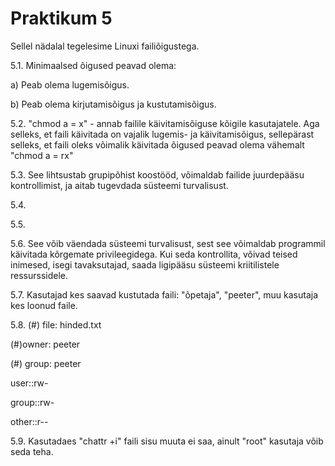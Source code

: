 # Praktikum 5
Sellel nädalal tegelesime Linuxi failiõigustega.

5.1. Minimaalsed õigused peavad olema:

a) Peab olema lugemisõigus.

b) Peab olema kirjutamisõigus ja kustutamisõigus.

5.2. "chmod a = x" - annab failile käivitamisõiguse kõigile kasutajatele. Aga selleks, et faili käivitada on vajalik lugemis- ja käivitamisõigus, sellepärast selleks, et faili oleks võimalik käivitada õigused peavad olema vähemalt "chmod a = rx"

5.3. See lihtsustab grupipõhist koostööd, võimaldab failide juurdepääsu kontrollimist, ja aitab tugevdada süsteemi turvalisust.

5.4. 

5.5.

5.6. See võib väendada süsteemi turvalisust, sest see võimaldab programmil käivitada kõrgemate privileegidega. Kui seda kontrollita, võivad teised inimesed, isegi tavaksutajad, saada ligipääsu süsteemi kriitilistele ressurssidele.

5.7. Kasutajad kes saavad kustutada faili: "õpetaja", "peeter", muu kasutaja kes loonud faile.

5.8. 
(#) file: hinded.txt

(#)owner: peeter

(#) group: peeter

user::rw-

group::rw-

other::r--


5.9. Kasutadaes "chattr +i" faili sisu muuta ei saa, ainult "root" kasutaja võib seda teha.
